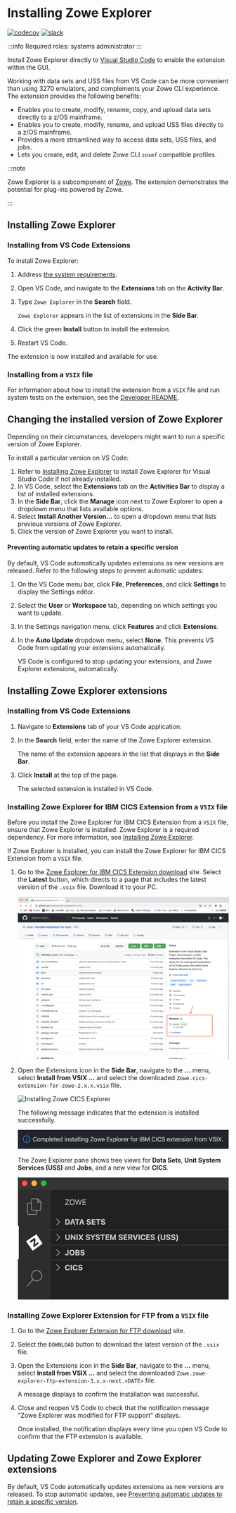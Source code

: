 # Installing Zowe Explorer

<a href="https://app.codecov.io/gh/zowe/zowe-explorer-vscode"><img src="https://codecov.io/gh/zowe/vscode-extension-for-zowe/branch/main/graph/badge.svg" alt="codecov" scope="external"/></a>
<a href="https://app.slack.com/client/T1BAJVCTY/CUVE37Z5F"><img src="https://img.shields.io/badge/chat-on%20Slack-blue" alt="slack" scope="external"/></a>

:::info Required roles: systems administrator
:::

Install Zowe Explorer directly to [Visual Studio Code](https://code.visualstudio.com/) to enable the extension within the GUI. 

Working with data sets and USS files from VS Code can be more convenient than using 3270 emulators, and complements your Zowe CLI experience. The extension provides the following benefits:

- Enables you to create, modify, rename, copy, and upload data sets directly to a z/OS mainframe.
- Enables you to create, modify, rename, and upload USS files directly to a z/OS mainframe.
- Provides a more streamlined way to access data sets, USS files, and jobs.
- Lets you create, edit, and delete Zowe CLI `zosmf` compatible profiles.

:::note

Zowe Explorer is a subcomponent of [Zowe](https://zowe.org/home/). The extension demonstrates the potential for plug-ins powered by Zowe.

:::

## Installing Zowe Explorer

### Installing from VS Code Extensions

To install Zowe Explorer:

1. Address [the system requirements](#system-requirements).
2. Open VS Code, and navigate to the **Extensions** tab on the **Activity Bar**.
3. Type `Zowe Explorer` in the **Search** field.

   `Zowe Explorer` appears in the list of extensions in the **Side Bar**.
4. Click the green **Install** button to install the extension.
5. Restart VS Code.

The extension is now installed and available for use.

### Installing from a `VSIX` file

For information about how to install the extension from a `VSIX` file and run system tests on the extension, see the [Developer README](https://github.com/zowe/vscode-extension-for-zowe#build-locally).

## Changing the installed version of Zowe Explorer

Depending on their circumstances, developers might want to run a specific version of Zowe Explorer.

To install a particular version on VS Code:

1. Refer to [Installing Zowe Explorer](#installing-zowe-explorer) to install Zowe Explorer for Visual Studio Code if not already installed.
2. In VS Code, select the **Extensions** tab on the **Activities Bar** to display a list of installed extensions.
3. In the **Side Bar**, click the **Manage** icon next to Zowe Explorer to open a dropdown menu that lists available options.
4. Select **Install Another Version…** to open a dropdown menu that lists previous versions of Zowe Explorer.
5. Click the version of Zowe Explorer you want to install.

#### Preventing automatic updates to retain a specific version

By default, VS Code automatically updates extensions as new versions are released. Refer to the following steps to prevent automatic updates:

1. On the VS Code menu bar, click **File**, **Preferences**, and click **Settings** to display the Settings editor.
2. Select the **User** or **Workspace** tab, depending on which settings you want to update.
3. In the Settings navigation menu, click **Features** and click **Extensions**.
4. In the **Auto Update** dropdown menu, select **None**. This prevents VS Code from updating your extensions automatically.

      VS Code is configured to stop updating your extensions, and Zowe Explorer extensions, automatically.

## Installing Zowe Explorer extensions

### Installing from VS Code Extensions

1. Navigate to **Extensions** tab of your VS Code application.
2. In the **Search** field, enter the name of the Zowe Explorer extension.

    The name of the extension appears in the list that displays in the **Side Bar**.

3. Click **Install** at the top of the page.

   The selected extension is installed in VS Code.

### Installing Zowe Explorer for IBM CICS Extension from a `VSIX` file

Before you install the Zowe Explorer for IBM CICS Extension from a `VSIX` file, ensure that Zowe Explorer is installed. Zowe Explorer is a required dependency. For more information, see [Installing Zowe Explorer](#installing-zowe-explorer-1).

If  Zowe Explorer is installed, you can install the Zowe Explorer for IBM CICS Extension from a `VSIX` file.

1. Go to the [Zowe Explorer for IBM CICS Extension download](https://github.com/zowe/cics-for-zowe-client) site. Select the **Latest** button, which directs to a page that includes the latest version of the `.vsix` file. Download it to your PC.

   ![Download Zowe CICS Explorer](../images/ze-cics/cics-latest-vsix.png)

2. Open the Extensions icon in the **Side Bar**, navigate to the **...** menu, select **Install from VSIX ...** and select the downloaded `Zowe.cics-extension-for-zowe-2.x.x.vsix` file.

   ![Installing Zowe CICS Explorer](../images/ze-cics/zowe-cics-explorer-install.gif)

   The following message indicates that the extension is installed successfully.

   ![Zowe CICS Explorer install completed](../images/ze-cics/info-message-install-completed.png)

   The Zowe Explorer pane shows tree views for **Data Sets**, **Unit System Services (USS)** and **Jobs**, and a new view for **CICS**.

   ![CICS tree in Zowe pane](../images/ze-cics/cics-tree-in-zowe-pane.png)

### Installing Zowe Explorer Extension for FTP from a `VSIX` file

1. Go to the [Zowe Explorer Extension for FTP download](https://open-vsx.org/extension/Zowe/zowe-explorer-ftp-extension) site.

2. Select the `DOWNLOAD` button to download the latest version of the `.vsix` file.

3. Open the Extensions icon in the **Side Bar**, navigate to the **...** menu, select **Install from VSIX ...** and select the downloaded `Zowe.zowe-explorer-ftp-extension-3.x.x-next.<DATE>` file.

      A message displays to confirm the installation was successful.

4. Close and reopen VS Code to check that the notification message "Zowe Explorer was modified for FTP support" displays.

   Once installed, the notification displays every time you open VS Code to confirm that the FTP extension is available.

## Updating Zowe Explorer and Zowe Explorer extensions

By default, VS Code automatically updates extensions as new versions are released. To stop automatic updates, see [Preventing automatic updates to retain a specific version](#preventing-automatic-updates-to-retain-a-specific-version).
